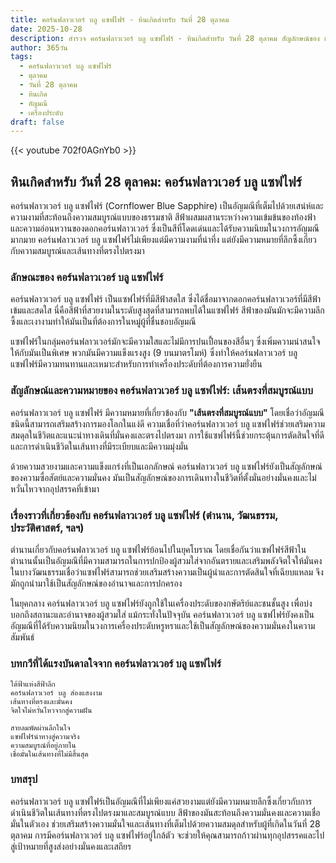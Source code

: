```yaml
---
title: คอร์นฟลาวเวอร์ บลู แซฟไฟร์ - หินเกิดสำหรับ วันที่ 28 ตุลาคม
date: 2025-10-28
description: สำรวจ คอร์นฟลาวเวอร์ บลู แซฟไฟร์ - หินเกิดสำหรับ วันที่ 28 ตุลาคม สัญลักษณ์ของ เส้นตรงที่สมบูรณ์แบบ มาเรียนรู้ความหมายลึกซึ้งของหินพิเศษนี้
author: 365วัน
tags:
  - คอร์นฟลาวเวอร์ บลู แซฟไฟร์
  - ตุลาคม
  - วันที่ 28 ตุลาคม
  - หินเกิด
  - อัญมณี
  - เครื่องประดับ
draft: false
---
```


{{< youtube 702f0AGnYb0 >}}

## หินเกิดสำหรับ วันที่ 28 ตุลาคม: คอร์นฟลาวเวอร์ บลู แซฟไฟร์

คอร์นฟลาวเวอร์ บลู แซฟไฟร์ (Cornflower Blue Sapphire) เป็นอัญมณีที่เต็มไปด้วยเสน่ห์และความงามที่สะท้อนถึงความสมบูรณ์แบบของธรรมชาติ สีฟ้าผสมผสานระหว่างความเข้มข้นของท้องฟ้าและความอ่อนหวานของดอกคอร์นฟลาวเวอร์ ซึ่งเป็นสีที่โดดเด่นและได้รับความนิยมในวงการอัญมณีมากมาย คอร์นฟลาวเวอร์ บลู แซฟไฟร์ไม่เพียงแต่มีความงามที่น่าทึ่ง แต่ยังมีความหมายที่ลึกซึ้งเกี่ยวกับความสมบูรณ์และเส้นทางที่ตรงไปตรงมา

### ลักษณะของ คอร์นฟลาวเวอร์ บลู แซฟไฟร์

คอร์นฟลาวเวอร์ บลู แซฟไฟร์ เป็นแซฟไฟร์ที่มีสีฟ้าสดใส ซึ่งได้ชื่อมาจากดอกคอร์นฟลาวเวอร์ที่มีสีฟ้าเข้มและสดใส นี่คือสีฟ้าที่สวยงามในระดับสูงสุดที่สามารถพบได้ในแซฟไฟร์ สีฟ้าของมันมักจะมีความลึกซึ้งและเงางามทำให้มันเป็นที่ต้องการในหมู่ผู้ที่ชื่นชอบอัญมณี

แซฟไฟร์ในกลุ่มคอร์นฟลาวเวอร์มักจะมีความใสและไม่มีการปนเปื้อนของสีอื่นๆ ซึ่งเพิ่มความน่าสนใจให้กับมันเป็นพิเศษ พวกมันมีความแข็งแรงสูง (9 บนมาตรโมห์) ซึ่งทำให้คอร์นฟลาวเวอร์ บลู แซฟไฟร์มีความทนทานและเหมาะสำหรับการทำเครื่องประดับที่ต้องการความยั่งยืน

### สัญลักษณ์และความหมายของ คอร์นฟลาวเวอร์ บลู แซฟไฟร์: เส้นตรงที่สมบูรณ์แบบ

คอร์นฟลาวเวอร์ บลู แซฟไฟร์ มีความหมายที่เกี่ยวข้องกับ **"เส้นตรงที่สมบูรณ์แบบ"** โดยเชื่อว่าอัญมณีชนิดนี้สามารถเสริมสร้างการมองโลกในแง่ดี ความเชื่อที่ว่าคอร์นฟลาวเวอร์ บลู แซฟไฟร์ช่วยเสริมความสมดุลในชีวิตและแนะนำทางเดินที่มั่นคงและตรงไปตรงมา การใช้แซฟไฟร์นี้ช่วยกระตุ้นการตัดสินใจที่ดีและการดำเนินชีวิตในเส้นทางที่มีระเบียบและมีความมุ่งมั่น

ด้วยความสวยงามและความแข็งแกร่งที่เป็นเอกลักษณ์ คอร์นฟลาวเวอร์ บลู แซฟไฟร์ยังเป็นสัญลักษณ์ของความซื่อสัตย์และความมั่นคง มันเป็นสัญลักษณ์ของการเดินทางในชีวิตที่ตั้งมั่นอย่างมั่นคงและไม่หวั่นไหวจากอุปสรรคที่เข้ามา

### เรื่องราวที่เกี่ยวข้องกับ คอร์นฟลาวเวอร์ บลู แซฟไฟร์ (ตำนาน, วัฒนธรรม, ประวัติศาสตร์, ฯลฯ)

ตำนานเกี่ยวกับคอร์นฟลาวเวอร์ บลู แซฟไฟร์ย้อนไปในยุคโบราณ โดยเชื่อกันว่าแซฟไฟร์สีฟ้าในตำนานนั้นเป็นอัญมณีที่มีความสามารถในการปกป้องผู้สวมใส่จากอันตรายและเสริมพลังจิตใจให้มั่นคง ในบางวัฒนธรรมเชื่อว่าแซฟไฟร์สามารถช่วยเสริมสร้างความเป็นผู้นำและการตัดสินใจที่เฉียบแหลม จึงมักถูกนำมาใช้เป็นสัญลักษณ์ของอำนาจและการปกครอง

ในยุคกลาง คอร์นฟลาวเวอร์ บลู แซฟไฟร์ยังถูกใช้ในเครื่องประดับของกษัตริย์และชนชั้นสูง เพื่อบ่งบอกถึงสถานะและอำนาจของผู้สวมใส่ แม้กระทั่งในปัจจุบัน คอร์นฟลาวเวอร์ บลู แซฟไฟร์ยังคงเป็นอัญมณีที่ได้รับความนิยมในวงการเครื่องประดับหรูหราและใช้เป็นสัญลักษณ์ของความมั่นคงในความสัมพันธ์

### บทกวีที่ได้แรงบันดาลใจจาก คอร์นฟลาวเวอร์ บลู แซฟไฟร์

```
ใต้ฟ้าแห่งสีฟ้าลึก
คอร์นฟลาวเวอร์ บลู ส่องแสงงาม
เส้นทางที่ตรงและมั่นคง
จิตใจไม่หวั่นไหวจากสู่ความฝัน

สายลมพัดผ่านลึกในใจ
แซฟไฟร์นำทางสู่ความจริง
ความสมบูรณ์ที่อยู่ภายใน
เชื่อมั่นในเส้นทางที่ไม่มีสิ้นสุด
```

### บทสรุป

คอร์นฟลาวเวอร์ บลู แซฟไฟร์เป็นอัญมณีที่ไม่เพียงแค่สวยงามแต่ยังมีความหมายลึกซึ้งเกี่ยวกับการดำเนินชีวิตในเส้นทางที่ตรงไปตรงมาและสมบูรณ์แบบ สีฟ้าของมันสะท้อนถึงความมั่นคงและความเชื่อมั่นในตัวเอง ช่วยเสริมสร้างความมั่นใจและเส้นทางที่เต็มไปด้วยความสมดุลสำหรับผู้ที่เกิดในวันที่ 28 ตุลาคม การมีคอร์นฟลาวเวอร์ บลู แซฟไฟร์อยู่ใกล้ตัว จะช่วยให้คุณสามารถก้าวผ่านทุกอุปสรรคและไปสู่เป้าหมายที่สูงส่งอย่างมั่นคงและเสถียร